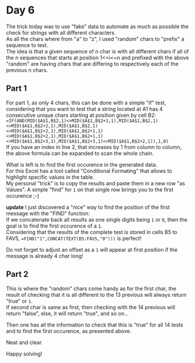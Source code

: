 # Day 6

The trick today was to use "fake" data to automate as much as possible the check for strings with all different characters.<BR>
As all the chars where from "a" to "z", I used "random" chars to "prefix" a sequence to test.<BR>
The idea is that a given sequence of n char is with all different chars if all of the n sequences that starts at position 1\<=i\<=n and prefixed with the above "random" are having chars that are differing to respectively each of the previous n chars.

## Part 1

For part 1, as only 4 chars, this can be done with a simple "if" test, considering that you want to test that a string located at A1 has 4 consecutive unique chars starting at position given by cell B2:<BR>
`=IF(AND(MID($A$1,B$2,1)<>MID($A$1,B$2+1,1),MID($A$1,B$2,1)<>MID($A$1,B$2+2,1),MID($A$1,B$2,1)<>MID($A$1,B$2+2,1),MID($A$1,B$2+1,1)<>MID($A$1,B$2+2,1),MID($A$1,B$2+1,1)<>MID($A$1,B$2+3,1),MID($A$1,B$2+3,1)<>MID($A$1,B$2+2,1)),1,0) `<BR>
If you have an index in line 2, that increases by 1 from column to column, the above formula can be expanded to scan the whole chain.

What is left is to find the first occurence in the generated data.<BR>
For this Excel has a tool called "Conditional Formating" that allows to highlight specific values in the table.<BR>
My personal "trick" is to copy the results and paste them in a new row "as Values". A simple "find" for `1` on that single row brings you to the first occurence ;-) 

**update**
I just discovered a "nice" way to find the position of the first message with the "FIND" function:<BR>
If we concatenate back all results as one single digits being `1` or `0`, then the goal is to find the first occurence of a `1`.<BR>
Considering that the results of the complete test is stored in cells B5 to FAV5, `=FIND("1",CONCAT(TEXT(B5:FAV5,"0")))` is perfect!

Do not forget to adjust an offset as a `1` will appear at first position if the message is already 4 char long! 


## Part 2

This is where the "random" chars come handy as for the first char, the result of checking that it is all different to the 13 previous will always return "true" or `1`.<BR>
If second char is same as first, then checking with the 14 previous will return "false", else, it will return "true", and so on...

Then one has all the information to check that this is "true" for all 14 tests and to find the first occurence, as presented above.

Neat and clear.

Happy solving!
